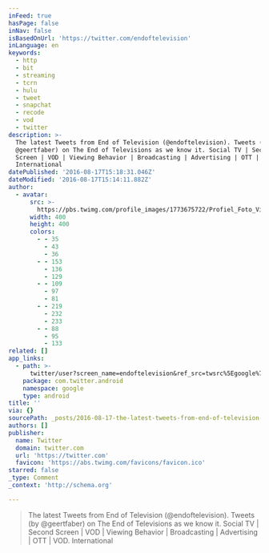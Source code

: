 ```yaml
---
inFeed: true
hasPage: false
inNav: false
isBasedOnUrl: 'https://twitter.com/endoftelevision'
inLanguage: en
keywords:
  - http
  - bit
  - streaming
  - tcrn
  - hulu
  - tweet
  - snapchat
  - recode
  - vod
  - twitter
description: >-
  The latest Tweets from End of Television (@endoftelevision). Tweets (by
  @geertfaber) on The End of Televisions as we know it. Social TV | Second
  Screen | VOD | Viewing Behavior | Broadcasting | Advertising | OTT | VOD.
  International
datePublished: '2016-08-17T15:18:31.046Z'
dateModified: '2016-08-17T15:14:11.882Z'
author:
  - avatar:
      src: >-
        https://pbs.twimg.com/profile_images/1773675722/Profiel_Foto_Vierkant_klein_400x400.jpg
      width: 400
      height: 400
      colors:
        - - 35
          - 43
          - 36
        - - 153
          - 136
          - 129
        - - 109
          - 97
          - 81
        - - 219
          - 232
          - 233
        - - 88
          - 95
          - 133
related: []
app_links:
  - path: >-
      twitter/user?screen_name=endoftelevision&ref_src=twsrc%5Egoogle%7Ctwcamp%5Eandroidseo%7Ctwgr%5Eprofile
    package: com.twitter.android
    namespace: google
    type: android
title: ''
via: {}
sourcePath: _posts/2016-08-17-the-latest-tweets-from-end-of-television-endoftelevision.md
authors: []
publisher:
  name: Twitter
  domain: twitter.com
  url: 'https://twitter.com'
  favicon: 'https://abs.twimg.com/favicons/favicon.ico'
starred: false
_type: Comment
_context: 'http://schema.org'

---
```

> The latest Tweets from End of Television (@endoftelevision). Tweets (by @geertfaber) on The End of Televisions as we know it. Social TV | Second Screen | VOD | Viewing Behavior | Broadcasting | Advertising | OTT | VOD. International